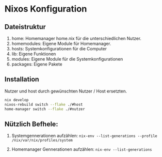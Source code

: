 # Nixos Konfiguration

## Dateistruktur

1. home: Homemanager home.nix für die unterschiedlichen Nutzer.
2. homemodules: Eigene Module für Homemanager.
3. hosts: Systemkonfigurationen für die Computer
4. lib: Eigene Funktionen
5. modules: Eigene Module für die Systemkonfigurationen
6. packages: Eigene Pakete

## Installation

Nutzer und host durch gewünschten Nutzer / Host ersetzten.
```sh
nix develop
nixos-rebuild switch --flake ./#host
home-manager switch --flake ./#nutzer
```

## Nützlich Befhele:

1. Systemgennerationen aufzählen:
   `nix-env --list-generations --profile /nix/var/nix/profiles/system`

2. Homemanager Gennerationen aufzählen:
   `nix-env --list-generations`


